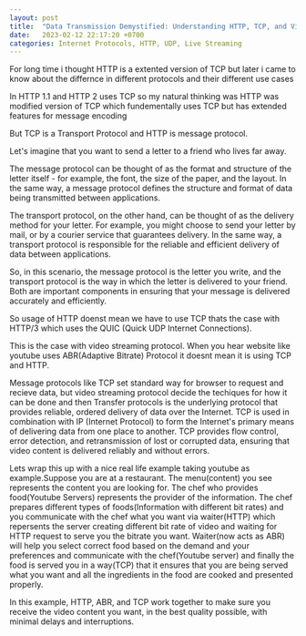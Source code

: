 ```yaml
---
layout: post
title:  "Data Transmission Demystified: Understanding HTTP, TCP, and Video Streaming Protocols"
date:   2023-02-12 22:17:20 +0700
categories: Internet Protocols, HTTP, UDP, Live Streaming	
---
```




For long time i thought HTTP is a extented version of TCP but later i came to know about the differnce in different protocols and their different use cases

In HTTP 1.1 and HTTP 2 uses TCP so my natural thinking was HTTP was modified version of TCP which fundementally uses TCP but has extended features for message encoding

But TCP is a Transport Protocol and HTTP is message protocol.

Let's imagine that you want to send a letter to a friend who lives far away.

The message protocol can be thought of as the format and structure of the letter itself - for example, the font, the size of the paper, and the layout. In the same way, a message protocol defines the structure and format of data being transmitted between applications.

The transport protocol, on the other hand, can be thought of as the delivery method for your letter. For example, you might choose to send your letter by mail, or by a courier service that guarantees delivery. In the same way, a transport protocol is responsible for the reliable and efficient delivery of data between applications.

So, in this scenario, the message protocol is the letter you write, and the transport protocol is the way in which the letter is delivered to your friend. Both are important components in ensuring that your message is delivered accurately and efficiently.

So usage of HTTP doenst mean we have to use TCP thats the case with HTTP/3 which uses the QUIC (Quick UDP Internet Connections).

This is the case with video streaming protocol. When you hear website like youtube uses ABR(Adaptive Bitrate) Protocol it doesnt mean it is using TCP and HTTP.

Message protocols like TCP set standard way for browser to request and recieve data, but video streaming protocol decide the techiques for how it can be done and then Transfer protocols is the underlying protocol that provides reliable, ordered delivery of data over the Internet. TCP is used in combination with IP (Internet Protocol) to form the Internet's primary means of delivering data from one place to another. TCP provides flow control, error detection, and retransmission of lost or corrupted data, ensuring that video content is delivered reliably and without errors.

Lets wrap this up with a nice real life example taking youtube as example.Suppose you are at a restaurant. The menu(content) you see represents the content you are looking for. The chef who provides food(Youtube Servers) represents the provider of the information. The chef prepares different types of foods(Information with different bit rates) and you communicate with the chef what you want via waiter(HTTP)  which repersents the server creating different bit rate of video and waiting for HTTP request to serve you the bitrate you want. Waiter(now acts as ABR) will help you select correct food based on the demand and your preferences and communicate with the chef(Youtube server) and finally the food is served you in a way(TCP) that it ensures that you are being served what you want and all the ingredients in the food are cooked and presented properly.

In this example, HTTP, ABR, and TCP work together to make sure you receive the video content you want, in the best quality possible, with minimal delays and interruptions. 